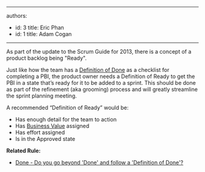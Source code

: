 

---
authors:
  - id: 3
    title: Eric Phan
  - id: 1
    title: Adam Cogan
---




<span class='intro'> ​As part of the update to the Scrum Guide for 2013, there is a concept of a product backlog being &quot;Ready&quot;.​​ </span>

<p>Just like how the team has a 
   <a href="/done-do-you-go-beyond-done-and-follow-a-definition-of-done"> Definition of Done</a> as a checklist for completing a PBI, the product owner needs a Definition of Ready to get the PBI in a state that’s ready for it to be added to a sprint. This should be done as part of the refinement (aka grooming) process and will greatly streamline the sprint planning meeting.​</p><p>A recommended “Definition of Ready” would be&#58;</p><ul><li>Has enough detail for the team to action</li><li>Has 
      <a href="/Pages/Estimate-Business-Value.aspx"> Business Value</a> assigned</li><li>Has effort assigned</li><li>Is in the Approved state</li></ul><p> 
   <strong>Related Rule​&#58;</strong></p><ul><li> ​
      <a href="/done-do-you-go-beyond-done-and-follow-a-definition-of-done">Done - Do you go beyond 'Done' and follow a 'Definition of Done'?</a>​</li></ul>


